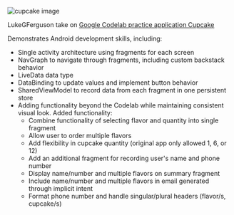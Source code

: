 ![cupcake image](app/src/main/res/mipmap-xxhdpi/ic_launcher.png)


LukeGFerguson take on [Google Codelab practice application Cupcake](https://github.com/google-developer-training/android-basics-kotlin-cupcake-app)


Demonstrates Android development skills, including:

+ Single activity architecture using fragments for each screen 
+ NavGraph to navigate through fragments, including custom backstack behavior 
+ LiveData data type
+ DataBinding to update values and implement button behavior
+ SharedViewModel to record data from each fragment in one persistent store
+ Adding functionality beyond the Codelab while maintaining consistent visual look. Added functionality:
    + Combine functionality of selecting flavor and quantity into single fragment
    + Allow user to order multiple flavors
    + Add flexibility in cupcake quantity (original app only allowed 1, 6, or 12)
    + Add an additional fragment for recording user's name and phone number
    + Display name/number and multiple flavors on summary fragment
    + Include name/number and multiple flavors in email generated through implicit intent
    + Format phone number and handle singular/plural headers (flavor/s, cupcake/s)